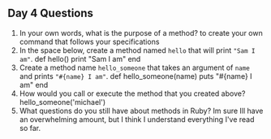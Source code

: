 ## Day 4 Questions

1. In your own words, what is the purpose of a method?
to create your own command that follows your specifications
1. In the space below, create a method named `hello` that will print `"Sam I am"`.
def hello()
print "Sam I am"
end
1. Create a method name `hello_someone` that takes an argument of `name` and prints `"#{name} I am"`.
def hello_someone(name)
puts "#{name} I am"
end
1. How would you call or execute the method that you created above?
hello_someone('michael')
1. What questions do you still have about methods in Ruby?
Im sure Ill have an overwhelming amount, but I think I understand everything I've read so far. 
